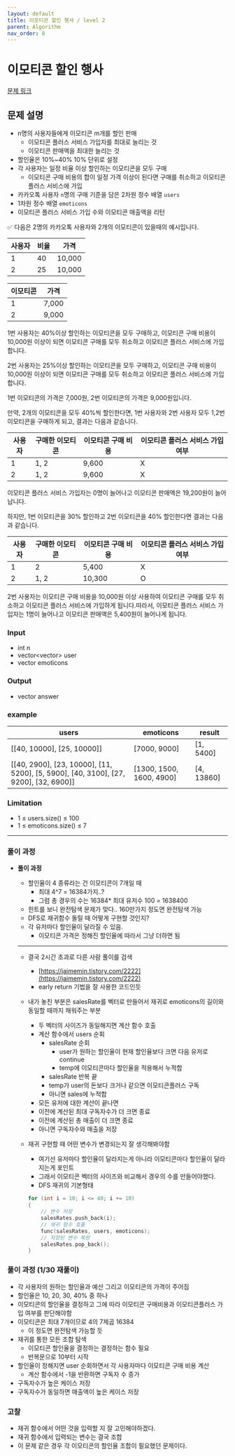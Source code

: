 ```yaml
---
layout: default
title: 이모티콘 할인 행사 / level 2
parent: Algorithm
nav_order: 8
---
```


# 이모티콘 할인 행사

[문제 링크](https://school.programmers.co.kr/learn/courses/30/lessons/150368)

## 문제 설명

- n명의 사용자들에게 이모티콘 m개를 할인 판매
    - 이모티콘 플러스 서비스 가입자를 최대로 늘리는 것
    - 이모티콘 판매액을 최대한 늘리는 것
- 할인율은 10%~40% 10% 단위로 설정
- 각 사용자는 일정 비율 이상 할인하는 이모티콘을 모두 구매
    - 이모티콘 구매 비용의 합이 일정 가격 이상이 된다면 구매를 취소하고 이모티콘 플러스 서비스에 가입
- 카카오톡 사용자 `n`명의 구매 기준을 담은 2차원 정수 배열 `users`
- 1차원 정수 배열 `emoticons`
- 이모티콘 플러스 서비스 가입 수와 이모티콘 매출액을 리턴

<aside>
✅ 다음은 2명의 카카오톡 사용자와 2개의 이모티콘이 있을때의 예시입니다.

| 사용자 | 비율 | 가격 |
| --- | --- | --- |
| 1 | 40 | 10,000 |
| 2 | 25 | 10,000 |

| 이모티콘 | 가격 |
| --- | --- |
| 1 | 7,000 |
| 2 | 9,000 |

1번 사용자는 40%이상 할인하는 이모티콘을 모두 구매하고, 이모티콘 구매 비용이 10,000원 이상이 되면 이모티콘 구매를 모두 취소하고 이모티콘 플러스 서비스에 가입합니다.

2번 사용자는 25%이상 할인하는 이모티콘을 모두 구매하고, 이모티콘 구매 비용이 10,000원 이상이 되면 이모티콘 구매를 모두 취소하고 이모티콘 플러스 서비스에 가입합니다.

1번 이모티콘의 가격은 7,000원, 2번 이모티콘의 가격은 9,000원입니다.

만약, 2개의 이모티콘을 모두 40%씩 할인한다면, 1번 사용자와 2번 사용자 모두 1,2번 이모티콘을 구매하게 되고, 결과는 다음과 같습니다.

| 사용자 | 구매한 이모티콘 | 이모티콘 구매 비용 | 이모티콘 플러스 서비스 가입 여부 |
| --- | --- | --- | --- |
| 1 | 1, 2 | 9,600 | X |
| 2 | 1, 2 | 9,600 | X |

이모티콘 플러스 서비스 가입자는 0명이 늘어나고 이모티콘 판매액은 19,200원이 늘어납니다.

하지만, 1번 이모티콘을 30% 할인하고 2번 이모티콘을 40% 할인한다면 결과는 다음과 같습니다.

| 사용자 | 구매한 이모티콘 | 이모티콘 구매 비용 | 이모티콘 플러스 서비스 가입 여부 |
| --- | --- | --- | --- |
| 1 | 2 | 5,400 | X |
| 2 | 1, 2 | 10,300 | O |

2번 사용자는 이모티콘 구매 비용을 10,000원 이상 사용하여 이모티콘 구매를 모두 취소하고 이모티콘 플러스 서비스에 가입하게 됩니다.따라서, 이모티콘 플러스 서비스 가입자는 1명이 늘어나고 이모티콘 판매액은 5,400원이 늘어나게 됩니다.

</aside>

### Input

- int n
- vector<vector<int>> user
- vector<int> emoticons

### Output

- vector<int> answer

### example

| users | emoticons | result |
| --- | --- | --- |
| [[40, 10000], [25, 10000]] | [7000, 9000] | [1, 5400] |
| [[40, 2900], [23, 10000], [11, 5200], [5, 5900], [40, 3100], [27, 9200], [32, 6900]] | [1300, 1500, 1600, 4900] | [4, 13860] |

### Limitation

- 1 ≤ users.size() ≤ 100
- 1 ≤ emoticons.size() ≤ 7

---

### 풀이 과정
- **풀이 과정**
    - 할인율이 4 종류라는 건 이모티콘이 7개일 때
        - 최대 4^7 = 16384가지..?
        - 그럼 총 경우의 수는 16384* 최대 유저수 100 = 1638400
    - 힌트를 보니 완전탐색 문제가 맞다.. 160만가지 정도면 완전탐색 가능
    - DFS로 재귀함수 돌릴 때 어떻게 구현할 것인지?
    - 각 유저마다 할인율이 달라질 수 있음.
        - 이모티콘 가격은 정해진 할인율에 따라서 그냥 더하면 됨
    
    ---
    
    - 결국 2시간 초과로 다른 사람 풀이를 검색
        - [https://jaimemin.tistory.com/2222](https://jaimemin.tistory.com/2222)
        - early return 기법을 잘 사용한 코드인듯
    - 내가 놓친 부분은 salesRate를 벡터로 만들어서 재귀로 emoticons의 길이와 동일할 때까지 채워주는 부분
        - 두 벡터의 사이즈가 동일해지면 계산 함수 호출
        - 계산 함수에서 users 순회
            - salesRate 순회
                - user가 원하는 할인율이 현재 할인율보다 크면 다음 유저로 continue
                - temp에 이모티콘마다 할인율을 적용해서 누적합
            - salesRate 반복 끝
            - temp가 user의 돈보다 크거나 같으면 이모티콘플러스 구독
            - 아니면 sales에 누적합
        - 모든 유저에 대한 계산이 끝나면
        - 이전에 계산된 최대 구독자수가 더 크면 종료
        - 이전에 계산된 총 매출이 더 크면 종료
        - 아니면 구독자수와 매출을 저장
    - 재귀 구현할 때 어떤 변수가 변경되는지 잘 생각해봐야함
        - 여기선 유저마다 할인율이 달라지는게 아니라 이모티콘마다 할인율이 달라지는게 포인트
        - 그래서 이모티콘 벡터의 사이즈와 비교해서 경우의 수를 만들어야했다.
        - DFS 재귀의 기본형태
        
        ```cpp
        for (int i = 10; i <= 40; i += 10)
        {
        	// 변수 저장
        	salesRates.push_back(i);
        	// 재귀 함수 호출
        	func(salesRates, users, emoticons);
        	// 저장된 변수 복원
        	salesRates.pop_back();
        }
        ```
        
    

### 풀이 과정 (1/30 재풀이)

- 각 사용자의 원하는 할인율과 예산 그리고 이모티콘의 가격이 주어짐
- 할인율은 10, 20, 30, 40% 중 하나
- 이모티콘의 할인율을 결정하고 그에 따라 이모티콘 구매비용과 이모티콘플러스 가입 여부를 판단해야함
- 이모티콘은 최대 7개이므로 4의 7제곱 16384
    - 이 정도면 완전탐색 가능할 듯
- 재귀를 통한 모든 조합 탐색
    - 이모티콘 할인율을 결정하는 결정하는 함수 필요
    - 반복문으로 10부터 시작
- 할인율이 정해지면 user 순회하면서 각 사용자마다 이모티콘 구매 비용 계산
    - 계산 함수에서 -1을 반환하면 구독자 수 증가
- 구독자수가 높은 케이스 저장
- 구독자수가 동일하면 매출액이 높은 케이스 저장

### 고찰

- 재귀 함수에서 어떤 것을 입력할 지 잘 고민해야하겠다.
- 재귀 함수에서 입력되는 변수는 결국 조합
- 이 문제 같은 경우 각 이모티콘의 할인율 조합이 필요했던 문제이다.